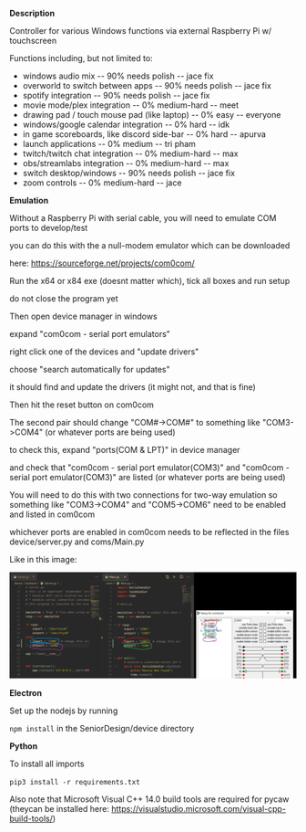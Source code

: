 **Description**

Controller for various Windows functions via external Raspberry Pi w/ touchscreen

Functions including, but not limited to:

* windows audio mix                              -- 90% needs polish -- jace fix
* overworld to switch between apps               -- 90% needs polish -- jace fix
* spotify integration                            -- 90% needs polish -- jace fix
* movie mode/plex integration                    -- 0% medium-hard   -- meet
* drawing pad / touch mouse pad (like laptop)    -- 0% easy          -- everyone
* windows/google calendar integration            -- 0% hard          -- idk
* in game scoreboards, like discord side-bar     -- 0% hard          -- apurva
* launch applications                            -- 0% medium        -- tri pham
* twitch/twitch chat integration                 -- 0% medium-hard   -- max
* obs/streamlabs integration                     -- 0% medium-hard   -- max
* switch desktop/windows                         -- 90% needs polish -- jace fix
* zoom controls                                  -- 0% medium-hard   -- jace


**Emulation**

Without a Raspberry Pi with serial cable, you will need to emulate COM ports to develop/test

you can do this with the a null-modem emulator which can be downloaded 

here: https://sourceforge.net/projects/com0com/

Run the x64 or x84 exe (doesnt matter which), tick all boxes and run setup

do not close the program yet

Then open device manager in windows

expand "com0com - serial port emulators"

right click one of the devices and "update drivers"

choose "search automatically for updates"

it should find and update the drivers (it might not, and that is fine)

Then hit the reset button on com0com

The second pair should change "COM#->COM#" to something like "COM3->COM4" (or whatever ports are being used)

to check this, expand "ports(COM & LPT)" in device manager

and check that "com0com - serial port emulator(COM3)" and "com0com - serial port emulator(COM3)" are listed (or whatever ports are being used)

You will need to do this with two connections for two-way emulation so something like "COM3->COM4" and "COM5->COM6" need to be enabled and listed in com0com

whichever ports are enabled in com0com needs to be reflected in the files device/server.py and coms/Main.py

Like in this image:

![image](https://github.com/EECSisFUN/SeniorDesign/blob/master/portExample.png)


**Electron**

Set up the nodejs by running 

`npm install` in the SeniorDesign/device directory

**Python**

To install all imports

`pip3 install -r requirements.txt`

Also note that Microsoft Visual C++ 14.0 build tools are required for pycaw (theycan be installed here: https://visualstudio.microsoft.com/visual-cpp-build-tools/)


